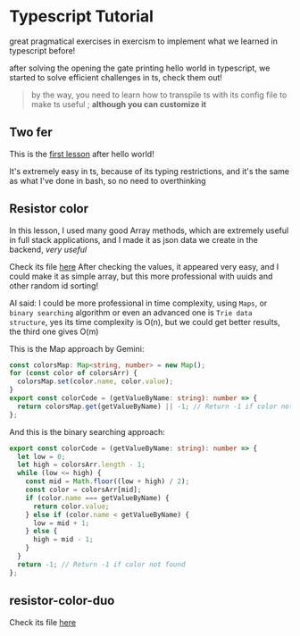 # Typescript Tutorial

great pragmatical exercises in exercism to implement what we learned in typescript before!

after solving the opening the gate printing hello world in typescript, we started to solve efficient challenges in ts, check them out!

> by the way, you need to learn how to transpile ts with its config file to make ts useful
>; **although you can customize it**

## Two fer

This is the [first lesson](./01-12/two-fer.ts) after hello world!

It's extremely easy in ts, because of its typing restrictions, and it's the same as what I've done in bash, so no need to overthinking

## Resistor color

In this lesson, I used many good Array methods, which are extremely useful in full stack applications, and I made it as json data we create in the backend, *very useful*

Check its file [here](./01-12/resistor-color.ts)
After checking the values, it appeared very easy, and I could make it as simple array, but this more professional with uuids and other random id sorting!

AI said: I could be more professional in time complexity, using `Maps`, or `binary searching` algorithm or even an advanced one is `Trie data structure`, yes its time complexity is O(n), but we could get better results, the third one gives O(m) 

This is the Map approach by Gemini:

```ts
const colorsMap: Map<string, number> = new Map();
for (const color of colorsArr) {
  colorsMap.set(color.name, color.value);
}
export const colorCode = (getValueByName: string): number => {
  return colorsMap.get(getValueByName) || -1; // Return -1 if color not found
};
```

And this is the binary searching approach:

```ts
export const colorCode = (getValueByName: string): number => {
  let low = 0;
  let high = colorsArr.length - 1;
  while (low <= high) {
    const mid = Math.floor((low + high) / 2);
    const color = colorsArr[mid];
    if (color.name === getValueByName) {
      return color.value;
    } else if (color.name < getValueByName) {
      low = mid + 1;
    } else {
      high = mid - 1;
    }
  }
  return -1; // Return -1 if color not found
};
```

## resistor-color-duo

Check its file [here](./01-12/resistor-color-duo.ts)
